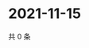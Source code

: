 # 2021-11-15

共 0 条

<!-- BEGIN WEIBO -->
<!-- 最后更新时间 Mon Nov 15 2021 11:12:10 GMT+0800 (China Standard Time) -->

<!-- END WEIBO -->
